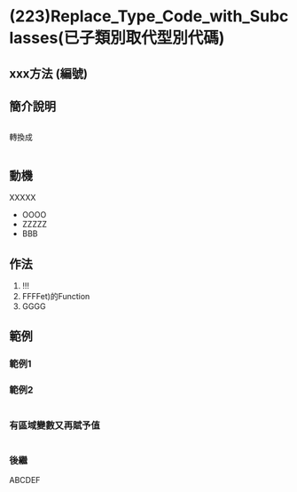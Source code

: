 # (223)Replace_Type_Code_with_Subclasses(已子類別取代型別代碼)

## xxx方法 (編號)

## 簡介說明

``` cs

```

轉換成

``` cs

```

## 動機

XXXXX

- OOOO
- ZZZZZ
- BBB

## 作法

1. !!!
2. FFFFet)的Function
3. GGGG

## 範例

### 範例1

### 範例2

``` cs

```

### 有區域變數又再賦予值

``` cs

```

### 後繼

ABCDEF